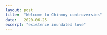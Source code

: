 ```yaml
---
layout: post
title:  "Welcome to Chinmoy controversies"
date:   2020-06-25
excerpt: "existence inundated love"
---
```

